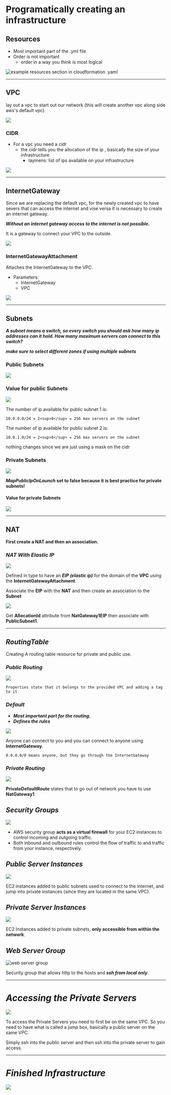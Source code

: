 
# **Programatically creating an infrastructure**

## **Resources**

* Most important part of the .yml file
* Order is not important
  * order in a way you think is most logical

![example resources section in cloudformation .yaml](img/rec_example.jpg)
___

## **VPC**

lay out a vpc to start out our network
(this will create another vpc along side aws's default vpc)

![](img/vpc_example.jpg)

### **CIDR**

* For a vpc you need a cidr
  * the cidr tells you the allocation of the ip , basically the size of your infrastructure
    * laymens: list of ips available on your infrastructure

![](img/cidr_example.jpg)

___

## **InternetGateway**

Since we are replacing the default vpc, for the newly created vpc to have severs that can access the internet and vise versa it is necessary to create an internet gateway.

***Without an internet gateway access to the internet is not possible.***

It is a gateway to connect your VPC to the outside.

![](img/internet_gateway_example.jpg)

### **InternetGatewayAttachment**

Attaches the InternetGateway to the VPC.

* Parameters:
  * InternetGateway
  * VPC

![](img/ig_attachment_example.jpg)
___

## **Subnets**

***A subnet means a switch, so every switch you should ask how many ip addresses can it hold. How many maximum servers can connect to this switch?***

***make sure to select different zones if using multiple subnets***

### **Public Subnets**

![](img/public_subnets_examples.jpg)

### Value for public Subnets

![](img/params_pub_subnet_example.jpg)

The number of ip available for public subnet 1 is:

    10.0.0.0/24 = 2<sup>8</sup> = 256 max servers on the subnet

The number of ip available for public subnet 2 is:

    10.0.1.0/24 = 2<sup>8</sup> = 256 max servers on the subnet

nothing changes since we are just using a mask on the cidr

### **Private Subnets**

![](img/private_subnets_esamples.jpg)

***MapPublicIpOnLaunch* set to false because it is best practice for private subnets!**

#### Value for private Subnets

![](img/params_priv_subnet_example.jpg)

___

## **NAT**

**First create a NAT and then an association.**

### ***NAT With Elastic IP***

![](img/nat_gateway_eip_example.jpg)

Defined in type to have an ***EIP (elastic ip)*** for the domain of the **VPC** using the **InternetGatewayAttachment**.

Associate the **EIP** with the **NAT** and then create an association to the **Subnet**

![](img/nat_gateway_example.jpg)

Get **AllocationId** attribute from **NatGateway1EIP** then associate with **PublicSubnet1**.

___

## ***RoutingTable***

Creating A routing table resource for private and public use.

### ***Public Routing***

![](img/routing_table_init_example.jpg)

    Properties state that it belongs to the provided VPC and adding a tag to it

### ***Default***

* ***Most important part for the routing.***
* ***Defines the rules***

![](img/default_routes_example.jpg)

Anyone can connect to you and you can connect to anyone using **InternetGateway**.

    0.0.0.0/0 means anyone, but they go through the InternetGateway

### ***Private Routing***

![](img/private_rt_and_default.jpg)

**PrivateDefaultRoute** states that to go out of network you have to use **NatGateway1**

## ***Security Groups***

![](img/sec-group.jpg)

* AWS security group **acts as a virtual firewall** for your EC2 instances to control incoming and outgoing traffic.
* Both inbound and outbound rules control the flow of traffic to and traffic from your instance, respectively.

## ***Public Server Instances***

![](img/public_instances.jpg)

EC2 instances added to public subnets used to connect to the internet, and jump into private instances (since they are located in the same VPC).

## ***Private Server Instances***

![](img/private_instances.jpg)

EC2 Instances added to private subnets, **only accessible from within the network**.

## ***Web Server Group***

![web server group](img/web_server_group.jpg)

Security group that allows http to the hosts and ***ssh from local only***.

___

# ***Accessing the Private Servers***

![](img/access_by_jump_box.png)

To access the Private Servers you need to first be on the same VPC.
So you need to have what is called a jump box, basically a public server on the same VPC.

Simply ssh into the public server and then ssh into the private server to gain access.

___

# ***Finished Infrastructure***

![](img/final_infrastructure.png)
